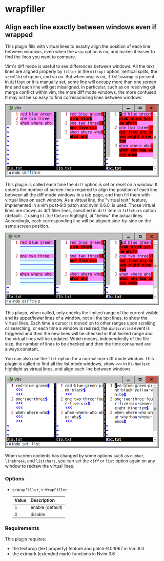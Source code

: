 # wrapfiller

## Align each line exactly between windows even if wrapped

This plugin fills with virtual lines to exactly align the position of each
line between windows, even when the `wrap` option is on, and makes it easier
to find the lines you want to compare.

Vim's diff mode is useful to see differences between windows. All the text
lines are aligned properly by `filler` in the `diffopt` option, vertical
splits, the `scrollbind` option, and so on. But when `wrap` is on, if
`followwrap` is present in `diffopt` or it is manually set, some line will
occupy more than one screen line and each line will get misaligned. In
particular, such as on resolving git merge conflict within vim, the more diff
mode windows, the more confused. It may not be so easy to find corresponding
lines between windows.

![demo01](demo01.png)

This plugin is called each time the `diff` option is set or reset on a window.
It counts the number of screen lines required to align the position of each
line between all the diff mode windows in a tab page, and then fill them with
virtual lines on each window. As a virtual line, the "virtual text" feature,
implemented in a vim post-9.0 patch and nvim 0.6.0, is used. Those virtual
lines are shown as diff filler lines, specified in `diff` item in `fillchars`
option (default: `-`) using `hl-DiffDelete` highlight, at "below" the actual
lines. Accordingly, each corresponding line will be aligned side-by-side on
the same screen position.

![demo02](demo02.png)

This plugin, when called, only checks the limited range of the current visible
and its upper/lower lines of a window, not all the text lines, to show the
virtual lines. Each time a cursor is moved on to other ranges upon scrolling
or searching, or each time a window is resized, the `WinScrolled` event is
triggered and then the new lines will be checked in that limited range and the
virtual lines will be updated. Which means, independently of the file size,
the number of lines to be checked and then the time consumed are always
constant.

You can also use the `list` option for a normal non-diff mode window. This
plugin is called to find all the list mode windows, show `<<<` in `hl-NonText`
highlight as virtual lines, and align each line between windows.

![demo03](demo03.png)

When screen contents has changed by some options such as `number`,
`linebreak`, and `listchars`, you can set the `diff` or `list` option again on
any window to redraw the virtual lines.

### Options

* `g:WrapFiller`, `t:WrapFiller`

  | Value | Description |
  | --- | --- |
  | 1 | enable (default) |
  | 0 | disable |

### Requirements

This plugin requires:
* the textprop (text property) feature and patch-9.0.1067 in Vim 9.0
* the extmark (extended mark) functions in Nvim 0.6
